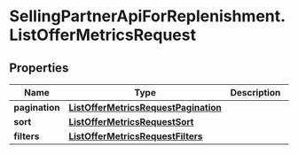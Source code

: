 # SellingPartnerApiForReplenishment.ListOfferMetricsRequest

## Properties

Name | Type | Description | Notes
------------ | ------------- | ------------- | -------------
**pagination** | [**ListOfferMetricsRequestPagination**](ListOfferMetricsRequestPagination.md) |  | 
**sort** | [**ListOfferMetricsRequestSort**](ListOfferMetricsRequestSort.md) |  | [optional] 
**filters** | [**ListOfferMetricsRequestFilters**](ListOfferMetricsRequestFilters.md) |  | 


